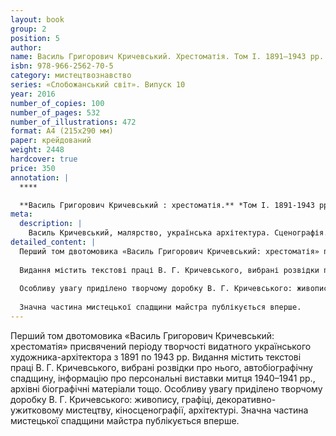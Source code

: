 ```yaml
---
layout: book
group: 2
position: 5
author:
name: Василь Григорович Кричевський. Хрестоматія. Том І. 1891–1943 рр. 
isbn: 978-966-2562-70-5
category: мистецтвознавство
series: «Слобожанський світ». Випуск 10
year: 2016
number_of_copies: 100
number_of_pages: 532
number_of_illustrations: 472
format: А4 (215х290 мм)
paper: крейдований
weight: 2448
hardcover: true
price: 350
annotation: |
  ****

  **Василь Григорович Кричевський : хрестоматія.** *Том І. 1891-1943 рр.* / передм.&nbsp;І.&nbsp;О.&nbsp;Ходак ; упоряд. тому О. О. Савчук. — Харків&nbsp;: Видавець Савчук О. О., 2016. — 532 с., : 472 іл. 
meta:
  description: |
    Василь Кричевський, малярство, українська архітектура. Сценографія. Графіка. Український модерн.
detailed_content: |
  Перший том двотомовика «Василь Григорович Кричевський: хрестоматія» присвячений періоду творчості видатного українського художника-архітектора з 1891 по 1943 рр.
  
  Видання містить текстові праці В. Г. Кричевського, вибрані розвідки про нього, автобіографічну спадщину, інформацію про персональні виставки митця 1940–1941 рр., архівні біографічні матеріали тощо.
  
  Особливу увагу приділено творчому доробку В. Г. Кричевського: живопису, графіці, декоративно-ужитковому мистецтву, кіносценографії, архітектурі.
  
  Значна частина мистецької спадщини майстра публікується вперше.
---
```

Перший том двотомовика «Василь Григорович Кричевський: хрестоматія» присвячений періоду творчості видатного українського художника-архітектора з 1891 по 1943 рр.
Видання містить текстові праці В. Г. Кричевського, вибрані розвідки про нього, автобіографічну спадщину, інформацію про персональні виставки митця 1940–1941 рр., архівні біографічні матеріали тощо.
Особливу увагу приділено творчому доробку В. Г. Кричевського: живопису, графіці, декоративно-ужитковому мистецтву, кіносценографії, архітектурі.
Значна частина мистецької спадщини майстра публікується вперше.

 
